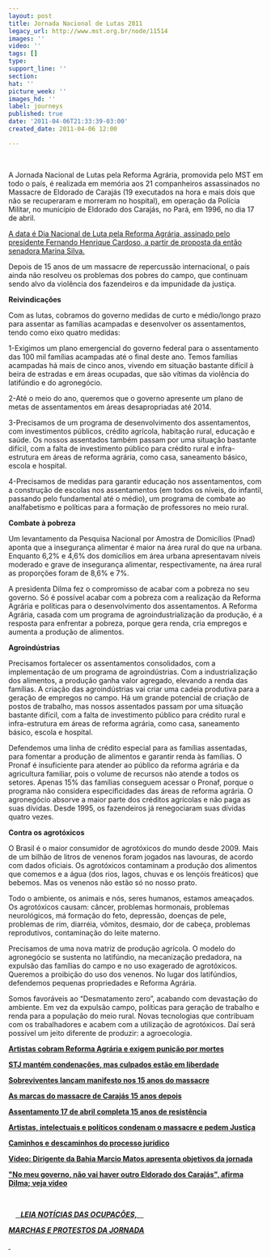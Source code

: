 ```yaml
---
layout: post
title: Jornada Nacional de Lutas 2011
legacy_url: http://www.mst.org.br/node/11514
images: ''
video: ''
tags: []
type: 
support_line: ''
section: 
hat: ''
picture_week: ''
images_hd: ''
label: journeys
published: true
date: '2011-04-06T21:33:39-03:00'
created_date: 2011-04-06 12:00

---
```

<p>&nbsp;</p><p>A Jornada Nacional de Lutas pela Reforma Agrária, promovida pelo MST em todo o país, é realizada em memória aos 21 companheiros assassinados no Massacre de Eldorado de Carajás (19 executados na hora e mais dois que não se recuperaram e morreram no hospital), em operação da Polícia Militar, no município de Eldorado dos Carajás, no Pará, em 1996, no dia 17 de abril.</p><p><a target="_blank" href="http://www.planalto.gov.br/ccivil/Leis/2002/L10469.htm">A data é Dia Nacional de Luta pela Reforma Agrária, assinado pelo presidente Fernando Henrique Cardoso, a partir de proposta da então senadora Marina Silva.</a></p><p>Depois de 15 anos de um massacre de repercussão internacional, o país ainda não resolveu os problemas dos pobres do campo, que continuam sendo alvo da violência dos fazendeiros e da impunidade da justiça.</p><p><strong>Reivindicações</strong></p><p>Com as lutas, cobramos do governo medidas de curto e médio/longo prazo para assentar as famílias acampadas e desenvolver os assentamentos, tendo como eixo quatro medidas:</p><p>1-Exigimos um plano emergencial do governo federal para o assentamento das 100 mil famílias acampadas até o final deste ano. Temos famílias acampadas há mais de cinco anos, vivendo em situação bastante difícil à beira de estradas e em áreas ocupadas, que são vítimas da violência do latifúndio e do agronegócio.</p><p>2-Até o meio do ano, queremos que o governo apresente um plano de metas de assentamentos em áreas desapropriadas até 2014.</p><p>3-Precisamos de um programa de desenvolvimento dos assentamentos, com investimentos públicos, crédito agrícola, habitação rural, educação e saúde. Os nossos assentados também passam por uma situação bastante difícil, com a falta de investimento público para crédito rural e infra-estrutura em áreas de reforma agrária, como casa, saneamento básico, escola e hospital.</p><p>4-Precisamos de medidas para garantir educação nos assentamentos, com a construção de escolas nos assentamentos (em todos os níveis, do infantil, passando pelo fundamental até o médio), um programa de combate ao analfabetismo e políticas para a formação de professores no meio rural.</p><p><strong>Combate à pobreza</strong></p><p>Um levantamento da Pesquisa Nacional por Amostra de Domicílios (Pnad) aponta que a insegurança alimentar é maior na área rural do que na urbana. Enquanto 6,2% e 4,6% dos domicílios em área urbana apresentavam níveis moderado e grave de insegurança alimentar, respectivamente, na área rural as proporções foram de 8,6% e 7%.</p><p>A presidenta Dilma fez o compromisso de acabar com a pobreza no seu governo. Só é possível acabar com a pobreza com a realização da Reforma Agrária e políticas para o desenvolvimento dos assentamentos. A Reforma Agrária, casada com um programa de agroindustrialização da produção, é a resposta para enfrentar a pobreza, porque gera renda, cria empregos e aumenta a produção de alimentos.</p><p><strong>Agroindústrias</strong></p><p>Precisamos fortalecer os assentamentos consolidados, com a implementação de um programa de agroindústrias. Com a industrialização dos alimentos, a produção ganha valor agregado, elevando a renda das famílias. A criação das agroindústrias vai criar uma cadeia produtiva para a geração de empregos no campo. Há um grande potencial de criação de postos de trabalho, mas nossos assentados passam por uma situação bastante difícil, com a falta de investimento público para crédito rural e infra-estrutura em áreas de reforma agrária, como casa, saneamento básico, escola e hospital.</p><p>Defendemos uma linha de crédito especial para as famílias assentadas, para fomentar a produção de alimentos e garantir renda às famílias. O Pronaf é insuficiente para atender ao público da reforma agrária e da agricultura familiar, pois o volume de recursos não atende a todos os setores. Apenas 15% das famílias conseguem acessar o Pronaf, porque o programa não considera especificidades das áreas de reforma agrária. O agronegócio absorve a maior parte dos créditos agrícolas e não paga as suas dívidas. Desde 1995, os fazendeiros já renegociaram suas dívidas quatro vezes.</p><p><strong>Contra os agrotóxicos</strong></p><p>O Brasil é o maior consumidor de agrotóxicos do mundo desde 2009. Mais de um bilhão de litros de venenos foram jogados nas lavouras, de acordo com dados oficiais. Os agrotóxicos contaminam a produção dos alimentos que comemos e a água (dos rios, lagos, chuvas e os lençóis freáticos) que bebemos. Mas os venenos não estão só no nosso prato.</p><p>Todo o ambiente, os animais e nós, seres humanos, estamos ameaçados. Os agrotóxicos causam: câncer, problemas hormonais, problemas neurológicos, má formação do feto, depressão, doenças de pele, problemas de rim, diarréia, vômitos, desmaio, dor de cabeça, problemas reprodutivos, contaminação do leite materno.</p><p>Precisamos de uma nova matriz de produção agrícola. O modelo do agronegócio se sustenta no latifúndio, na mecanização predadora, na expulsão das famílias do campo e no uso exagerado de agrotóxicos. Queremos a proibição do uso dos venenos. No lugar dos latifúndios, defendemos pequenas propriedades e Reforma Agrária.</p><p>Somos favoráveis ao “Desmatamento zero”, acabando com devastação do ambiente. Em vez da expulsão campo, políticas para geração de trabalho e renda para a população do meio rural. Novas tecnologias que contribuam com os trabalhadores e acabem com a utilização de agrotóxicos. Daí será possível um jeito diferente de produzir: a agroecologia.</p><p><strong><span class="field-content"><a href="../../../../../node/11584">Artistas  cobram Reforma Agrária e exigem punição por mortes</a></span></strong></p><p><strong><span class="field-content"><a href="../../../../../node/11585">STJ  mantém condenações, mas culpados estão em liberdade</a></span></strong></p><p><a href="../../../../../Sobreviventes-lancam-manifesto-nos-15%20anos-do-massacre%20"><strong>Sobreviventes   lançam manifesto nos 15 anos do massacre</strong></a></p><p><a href="../../../../../As-marcas-do-massacre-de-Carajas-15-anos-depois"><strong>As  marcas do massacre de Carajás 15 anos depois</strong></a></p><p><a href="http://www.mst.org.br/node/11542"><strong>Assentamento 17 de abril completa 15 anos de resistência </strong></a></p><p><a href="http://www.mst.org.br/depoimentos-jornada-2011"><strong>Artistas, intelectuais e políticos condenam o massacre e pedem Justiça</strong></a></p><p><a href="http://www.mst.org.br/Caminhos-e-descaminhos-do-processo-juridico"><strong>Caminhos e descaminhos do processo jurídico</strong></a></p><p><a href="http://www.mst.org.br/video/jornada-de-lutas-reforma-agraria-2011"><strong>Vídeo: Dirigente da Bahia Marcio Matos apresenta objetivos da jornada</strong></a></p><p><a href="http://www.mst.org.br/Nao-vai-haver-outro-Massacre-de-Eldorado-dos-Carajas-afirma-dilma"><strong>"No meu governo, não vai haver outro Eldorado dos Carajás", afirma Dilma; veja vídeo</strong></a></p><p>&nbsp;</p><p><a target="_self" href="http://www.mst.org.br/taxonomy/term/896"><img alt="" align="left" vspace="5" hspace="5" src="http://www.antigo.mst.org.br/sites/default/files/images/Brasil02.jpg"></a></p><p>&nbsp;<a href="http://www.mst.org.br/taxonomy/term/896"><strong>&nbsp;&nbsp; </strong><u><em><strong>LEIA NOTÍCIAS DAS OCUPAÇÕES, &nbsp; &nbsp; <br></strong></em></u></a></p><p><a href="http://www.mst.org.br/taxonomy/term/896"><u><em><strong>MARCHAS E PROTESTOS DA JORNADA</strong></em></u></a></p><p><a href="http://www.mst.org.br/taxonomy/term/896">&nbsp;</a></p><p>&nbsp;</p><p>&nbsp;</p><p>&nbsp;</p><p>&nbsp;</p><p>&nbsp;</p><p>&nbsp;</p>
